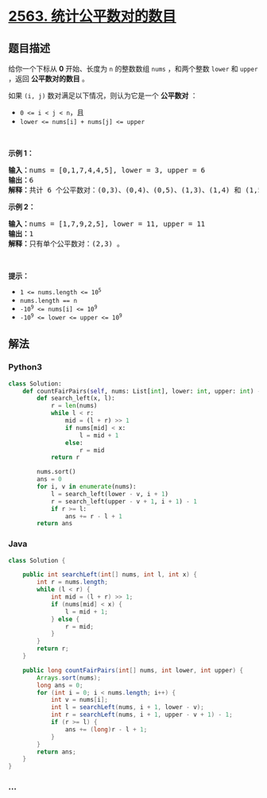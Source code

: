 # [2563. 统计公平数对的数目](https://leetcode-cn.com/problems/count-the-number-of-fair-pairs)



## 题目描述

<!-- 这里写题目描述 -->

<p>给你一个下标从 <strong>0</strong> 开始、长度为 <code>n</code> 的整数数组&nbsp;<code>nums</code>&nbsp;，和两个整数&nbsp;<code>lower</code> 和&nbsp;<code>upper</code> ，返回 <strong>公平数对的数目</strong> 。</p>

<p>如果&nbsp;<code>(i, j)</code>&nbsp;数对满足以下情况，则认为它是一个 <strong>公平数对</strong>&nbsp;：</p>

<ul>
	<li><code>0 &lt;= i &lt; j &lt; n</code>，且</li>
	<li><code>lower &lt;= nums[i] + nums[j] &lt;= upper</code></li>
</ul>

<p>&nbsp;</p>

<p><b>示例 1：</b></p>

<pre>
<b>输入：</b>nums = [0,1,7,4,4,5], lower = 3, upper = 6
<b>输出：</b>6
<b>解释：</b>共计 6 个公平数对：(0,3)、(0,4)、(0,5)、(1,3)、(1,4) 和 (1,5) 。
</pre>

<p><b>示例 2：</b></p>

<pre>
<b>输入：</b>nums = [1,7,9,2,5], lower = 11, upper = 11
<b>输出：</b>1
<b>解释：</b>只有单个公平数对：(2,3) 。
</pre>

<p>&nbsp;</p>

<p><strong>提示：</strong></p>

<ul>
	<li><code>1 &lt;= nums.length &lt;= 10<sup>5</sup></code></li>
	<li><code>nums.length == n</code></li>
	<li><code>-10<sup>9</sup>&nbsp;&lt;= nums[i] &lt;= 10<sup>9</sup></code></li>
	<li><code>-10<sup>9</sup>&nbsp;&lt;= lower &lt;= upper &lt;= 10<sup>9</sup></code></li>
</ul>


## 解法

<!-- 这里可写通用的实现逻辑 -->

<!-- tabs:start -->

### **Python3**

<!-- 这里可写当前语言的特殊实现逻辑 -->

```python
class Solution:
    def countFairPairs(self, nums: List[int], lower: int, upper: int) -> int:
        def search_left(x, l):
            r = len(nums)
            while l < r:
                mid = (l + r) >> 1
                if nums[mid] < x:
                    l = mid + 1
                else:
                    r = mid
            return r

        nums.sort()
        ans = 0
        for i, v in enumerate(nums):
            l = search_left(lower - v, i + 1)
            r = search_left(upper - v + 1, i + 1) - 1
            if r >= l:
                ans += r - l + 1
        return ans
```

### **Java**

<!-- 这里可写当前语言的特殊实现逻辑 -->

```java
class Solution {

    public int searchLeft(int[] nums, int l, int x) {
        int r = nums.length;
        while (l < r) {
            int mid = (l + r) >> 1;
            if (nums[mid] < x) {
                l = mid + 1;
            } else {
                r = mid;
            }
        }
        return r;
    }

    public long countFairPairs(int[] nums, int lower, int upper) {
        Arrays.sort(nums);
        long ans = 0;
        for (int i = 0; i < nums.length; i++) {
            int v = nums[i];
            int l = searchLeft(nums, i + 1, lower - v);
            int r = searchLeft(nums, i + 1, upper - v + 1) - 1;
            if (r >= l) {
                ans += (long)r - l + 1;
            }
        }
        return ans;
    }
}
```

### **...**

```

```

<!-- tabs:end -->
